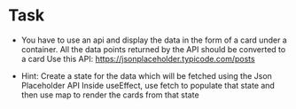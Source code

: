 # Task

- You have to use an api and display the data in the form of a card under a container. All the data points returned by the API should be converted to a card Use this API: https://jsonplaceholder.typicode.com/posts

- Hint: Create a state for the data which will be fetched using the Json Placeholder API Inside useEffect, use fetch to populate that state and then use map to render the cards from that state
